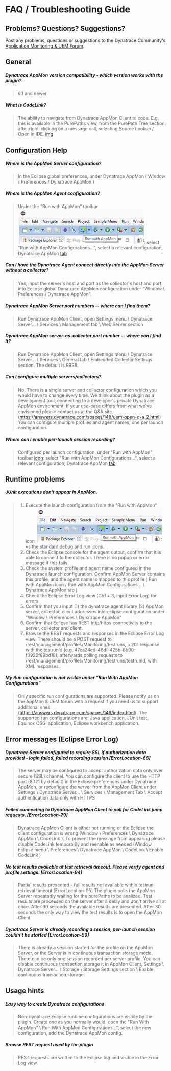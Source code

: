 # FAQ / Troubleshooting Guide



## Problems? Questions? Suggestions?

Post any problems, questions or suggestions to the Dynatrace Community's [Application Monitoring & UEM Forum](https://answers.dynatrace.com/spaces/146/index.html).
 

## General

##### Dynatrace AppMon version compatibility - which version works with the plugin?
> 6.1 and newer

##### What is CodeLink?
> The ability to navigate from Dynatrace AppMon Client to code. E.g. this is available in the PurePaths view, from the PurePath Tree section: after right-clicking on a message call, selecting Source Lookup / Open in IDE. 
[img](/img/use/source_lookup.png)

## Configuration Help

##### Where is the AppMon Server configuration?
> In the Eclipse global preferences, under Dynatrace AppMon ( Window / Preferences / Dynatrace AppMon )

##### Where is the AppMon Agent configuration?
> Under the "Run with AppMon" toolbar ![icon](/img/use/run_icon_on_bar.png): select "Run with AppMon Configurations...", select a relevant configuration, Dynatrace AppMon [tab](/img/conf/run_with_appmon_configuration_2.png)

##### Can I have the Dynatrace Agent connect directly into the AppMon Server without a collector?
> Yes, input the server's host and port as the collector's host and port into Eclipse global Dynatrace AppMon configuration under "Window \ Preferences \ Dynatrace AppMon".

##### Dynatrace AppMon Server port numbers -- where can I find them?
> Run Dynatrace AppMon Client, open Settings menu \ Dynatrace Server... \ Services \ Management tab \ Web Server section

##### Dynatrace AppMon server-as-collector port number -- where can I find it?
> Run Dynatrace AppMon Client, open Settings menu \ Dynatrace Server... \ Services \ General tab \ Embedded Collector Settings section. The default is 9998.

##### Can I configure multiple servers/collectors?
> No. There is a single server and collector configuration which you would have to change every time.
> We think about the plugin as a development tool, connecting to a developer's private Dynatrace AppMon environment. If your use-case differs from what we've envisioned please contact us at the Q&A site (https://answers.dynatrace.com/spaces/148/uem-open-q-a_2.html)
You can configure multiple profiles and agent names, one per launch configuration.

##### Where can I enable per-launch session recording?
> Configured per launch configuration, under "Run with AppMon" toolbar [icon](/img/use/run_icon_on_bar.png): select "Run with AppMon Configurations...", select a relevant configuration, Dynatrace AppMon [tab](/img/conf/run_with_appmon_configuration_2.png)

## Runtime problems

##### JUnit executions don't appear in AppMon.
> 1. Execute the launch configuration from the "Run with AppMon" icon ![icon](/img/use/run_icon_on_bar.png) vs the standard debug and run icons.
> 2. Check the Eclipse console for the agent output, confirm that it is able to connect to the collector. There is no popup or error message if this fails.
> 3. Check the system profile and agent name configured in the Dynatrace launch configuration. Confirm AppMon Server contains this profile, and the agent name is mapped to this profile ( Run with AppMon icon / Run with AppMon Configurations... \ Dynatrace AppMon tab )
> 3. Check the Eclipse Error Log view (Ctrl + 3, input Error Log) for errors
> 4. Confirm that you input (1) the dynatrace agent library (2) AppMon server, collector, client addresses into eclipse configuration under "Window \ Preferences \ Dynatrace AppMon"
> 5. Confirm that Eclipse has REST http/https connectivity to the server, collector and client.
> 6. Browse the REST requests and responses in the Eclipse Error Log view. There should be a POST request  to /rest/management/profiles/Monitoring/testruns, a 201 response with the testrunId (e.g. 47ca24ed-46df-425b-8b90-f3922f89bd18); afterwards polling requests to /rest/management/profiles/Monitoring/testruns/testrunId, with XML responses.

##### My Run configuration is not visible under "Run With AppMon Configurations"
> Only specific run configurations are supported. Please notify us on the AppMon & UEM forum with a request if you need us to support additional ones (https://answers.dynatrace.com/spaces/146/index.html). The supported run configurations are: Java application, JUnit test, Equinox OSGi application, Eclipse workbench application.

## Error messages (Eclipse Error Log)

##### Dynatrace Server configured to require SSL if authorization data provided - login failed, failed recording session [ErrorLocation-66]
> The server may be configured to accept authorization data only over secure (SSL) channel. You can configure the client to use the HTTP port (8021 by default) in the Eclipse preferences under Dynatrace AppMon, or reconfigure the server from the AppMon Client under Settings \ Dynatrace Server... \ Services \ Management Tab \ Accept authentication data only with HTTPS

##### Failed connecting to Dynatrace AppMon Client to poll for CodeLink jump requests. [ErrorLocation-79]
> Dynatrace AppMon Client is either not running or the Eclipse the client configuration is wrong (Window \ Preferences \ Dynatrace AppMon \ CodeLink ). To prevent the message from appearing please disable CodeLink temporarily and reenable as needed (Window Eclipse menu \ Preferences \ Dynatrace AppMon \ CodeLink \ Enable CodeLink )

##### No test results available at test retrieval timeout. Please verify agent and profile settings. [ErrorLocation-94]
> Partial results presented - full results not available within testrun retrieval timeout [ErrorLocation-95]
> The plugin polls the AppMon Server repeatadly waiting for the purePaths to be analized. Test results are processed on the server after a delay and don't arrive all at once. After 30 seconds the available results are presented. After 30 seconds the only way to view the test results is to open the AppMon Client.

##### Dynatrace Server is already recording a session, per-launch session couldn't be started [ErrorLocation-59]
> There is already a session started for the profile on the AppMon Server, or the Server is in continuous transaction storage mode. There can be only one session recorded per server profile. You can disable continuous transaction storage it in AppMon Client, Settings \ Dynatrace Server... \ Storage \ Storage Settings section \ Enable continuous transaction storage

## Usage hints

##### Easy way to create Dynatrace configurations
> Non-dynatrace Eclipse runtime configurations are visible by the plugin. Create one as you normally would, open the "Run With AppMon" \ Run With AppMon Configurations...", select the new configuration, add the Dynatrace AppMon config.

##### Browse REST request used by the plugin
> REST requests are written to the Eclipse log and visible in the Error Log view.

